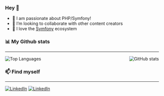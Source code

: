 ### Hey 👋

- 🚀 I am passionate about PHP/Symfony!
- 🤝 I’m looking to collaborate with other content creators
- 👯 I love the [Symfony](https://symfony.com) ecosystem

### 📊 My Github stats
---

<img align="right" alt="GitHub stats" src="https://github-readme-stats.vercel.app/api?username=mdoutreluingne&show_icons=true&count_private=true&theme=algolia">

![Top Languages](https://github-readme-stats.vercel.app/api/top-langs/?username=mdoutreluingne&hide=objective-c,java,html&theme=algolia)

### 📫 Find myself
---

<a href="https://www.linkedin.com/in/maxime-doutreluingne">![LinkedIn](https://img.shields.io/badge/LinkedIn-0077B5?style=for-the-badge&logo=linkedin&logoColor=white)</a>
<a href="https://connect.symfony.com/profile/maxdoutreluingne">![LinkedIn](https://img.shields.io/badge/connect-%2300843e.svg?style=for-the-badge&logo=symfony&logoColor=white)</a>
